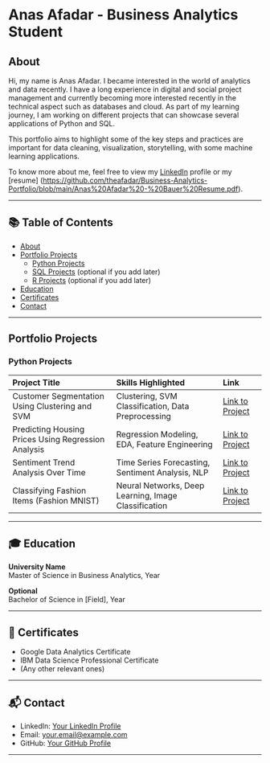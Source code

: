 # Anas Afadar - Business Analytics Student

## About

Hi, my name is Anas Afadar. 
I became interested in the world of analytics and data recently. I have a long experience in digital and social project management and currently becoming more interested recently in the technical aspect such as databases and cloud.
As part of my learning journey, I am working on different projects that can showcase several applications of Python and SQL. 

This portfolio aims to highlight some of the key steps and practices are important for data cleaning, visualization, storytelling, with some machine learning applications. 

To know more about me, feel free to view my [LinkedIn]([https://www.linkedin.com/in/your-profile-link/](https://www.linkedin.com/in/anas-k-afadar/)) profile or my [resume] (https://github.com/theafadar/Business-Analytics-Portfolio/blob/main/Anas%20Afadar%20-%20Bauer%20Resume.pdf). 

---

## 📚 Table of Contents

- [About](#about)
- [Portfolio Projects](#portfolio-projects)
  - [Python Projects](#python-projects)
  - [SQL Projects](#sql-projects) (optional if you add later)
  - [R Projects](#r-projects) (optional if you add later)
- [Education](#education)
- [Certificates](#certificates)
- [Contact](#contact)

---

## Portfolio Projects

### Python Projects

| Project Title | Skills Highlighted | Link |
|:---|:---|:---|
| Customer Segmentation Using Clustering and SVM | Clustering, SVM Classification, Data Preprocessing | [Link to Project](link) |
| Predicting Housing Prices Using Regression Analysis | Regression Modeling, EDA, Feature Engineering | [Link to Project](link) |
| Sentiment Trend Analysis Over Time | Time Series Forecasting, Sentiment Analysis, NLP | [Link to Project](link) |
| Classifying Fashion Items (Fashion MNIST) | Neural Networks, Deep Learning, Image Classification | [Link to Project](link) |

---

## 🎓 Education

**University Name**  
Master of Science in Business Analytics, Year

**Optional**  
Bachelor of Science in [Field], Year

---

## 📜 Certificates

- Google Data Analytics Certificate
- IBM Data Science Professional Certificate
- (Any other relevant ones)

---

## 📬 Contact

- LinkedIn: [Your LinkedIn Profile](link)
- Email: your.email@example.com
- GitHub: [Your GitHub Profile](link)

---
